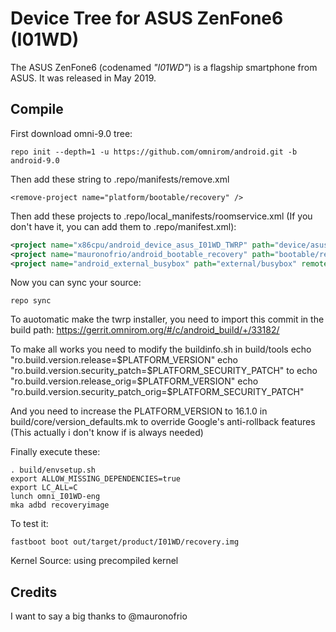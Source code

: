 # Device Tree for ASUS ZenFone6 (I01WD)

The ASUS ZenFone6 (codenamed _"I01WD"_) is a flagship smartphone from ASUS.
It was released in May 2019.




## Compile

First download omni-9.0 tree:

```
repo init --depth=1 -u https://github.com/omnirom/android.git -b android-9.0
```
Then add these string to .repo/manifests/remove.xml

```
<remove-project name="platform/bootable/recovery" />
```

Then add these projects to .repo/local_manifests/roomservice.xml (If you don't have it, you can add them to .repo/manifest.xml): 

```xml
<project name="x86cpu/android_device_asus_I01WD_TWRP" path="device/asus/I01WD" remote="github" revision="android-9.0" />
<project name="mauronofrio/android_bootable_recovery" path="bootable/recovery" remote="github" revision="android-9.0" />
<project name="android_external_busybox" path="external/busybox" remote="TeamWin" revision="android-9.0" />
```

Now you can sync your source:

```
repo sync
```

To auotomatic make the twrp installer, you need to import this commit in the build path: https://gerrit.omnirom.org/#/c/android_build/+/33182/


To make all works you need to modify the buildinfo.sh in build/tools
echo "ro.build.version.release=$PLATFORM_VERSION"
echo "ro.build.version.security_patch=$PLATFORM_SECURITY_PATCH"
to
echo "ro.build.version.release_orig=$PLATFORM_VERSION"
echo "ro.build.version.security_patch_orig=$PLATFORM_SECURITY_PATCH"

And you need to increase the PLATFORM_VERSION to 16.1.0 in build/core/version_defaults.mk to override Google's anti-rollback features (This actually i don't know if is always needed)

Finally execute these:

```
. build/envsetup.sh
export ALLOW_MISSING_DEPENDENCIES=true
export LC_ALL=C
lunch omni_I01WD-eng
mka adbd recoveryimage 
```

To test it:

```
fastboot boot out/target/product/I01WD/recovery.img
```

Kernel Source: using precompiled kernel
## Credits
I want to say a big thanks to @mauronofrio
